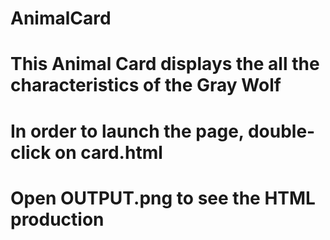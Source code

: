 # AnimalCard

# This Animal Card displays the all the characteristics of the Gray Wolf


# In order to launch the page, double-click on card.html

# Open OUTPUT.png to see the HTML production